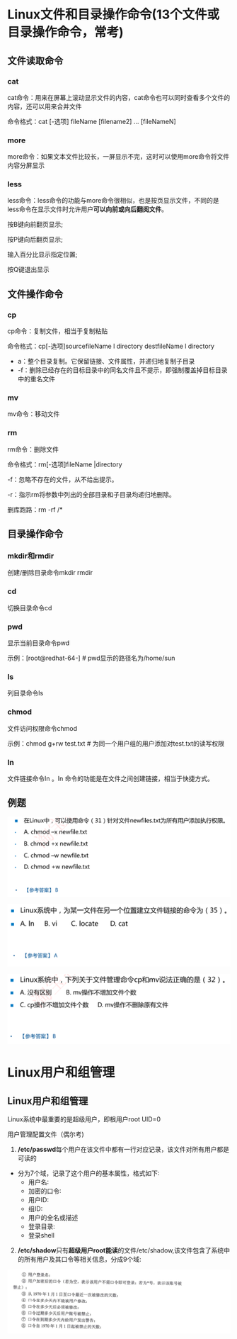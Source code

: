 # Linux文件和目录操作命令(13个文件或目录操作命令，常考)

## 文件读取命令

### cat

cat命令：用来在屏幕上滚动显示文件的内容，cat命令也可以同时查看多个文件的内容，还可以用来合并文件

命令格式：cat [-选项] fileName [filename2] ... [fileNameN]

### more

more命令：如果文本文件比较长，一屏显示不完，这时可以使用more命令将文件内容分屏显示

### less

less命令：less命令的功能与more命令很相似，也是按页显示文件，不同的是less命令在显示文件时允许用户**可以向前或向后翻阅文件**。

按B键向前翻页显示;

按P键向后翻页显示;

输入百分比显示指定位置;

按Q键退出显示

## 文件操作命令

### cp

cp命令：复制文件，相当于复制粘贴

命令格式：cp[-选项]sourcefileName l directory destfileName l directory

- a：整个目录复制。它保留链接、文件属性，并递归地复制子目录
- -f：删除已经存在的目标目录中的同名文件且不提示，即强制覆盖掉目标目录中的重名文件

### mv

mv命令：移动文件

### rm

rm命令：删除文件

命令格式：rm[-选项]fileName |directory

-f：忽略不存在的文件，从不给出提示。

-r：指示rm将参数中列出的全部目录和子目录均递归地删除。

删库跑路：rm -rf /*

## 目录操作命令

### mkdir和rmdir

创建/删除目录命令mkdir rmdir

### cd

切换目录命令cd

### pwd

显示当前目录命令pwd 

示例：[root@redhat-64-]      # pwd显示的路径名为/home/sun

### ls

列目录命令ls

### chmod

文件访问权限命令chmod 

示例：chmod g+rw test.txt     # 为同一个用户组的用户添加对test.txt的读写权限

### ln 

文件链接命令In 。In 命令的功能是在文件之间创建链接，相当于快捷方式。

## 例题

![image-20230311153753392](./assets/image-20230311153753392.png)

![image-20230311153802939](./assets/image-20230311153802939.png)

![image-20230311153821799](./assets/image-20230311153821799.png)

# Linux用户和组管理

## Linux用户和组管理

Linux系统中最重要的是超级用户，即根用户root UID=0

用户管理配置文件（偶尔考)

1. **/etc/passwd**每个用户在该文件中都有一行对应记录，该文件对所有用户都是可读的

- 分为7个域，记录了这个用户的基本属性，格式如下∶
  - 用户名∶
  - 加密的口令∶
  - 用户ID:
  - 组ID:
  - 用户的全名或描述
  - 登录目录:
  - 登录shell

2. **/etc/shadow**只有**超级用户root能读**的文件/etc/shadow,该文件包含了系统中的所有用户及其口令等相关信息，分成9个域:

![image-20230311154327377](./assets/image-20230311154327377.png)